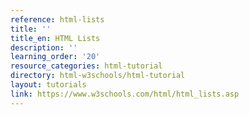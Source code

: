 ```yaml
---
reference: html-lists
title: ''
title_en: HTML Lists
description: ''
learning_order: '20'
resource_categories: html-tutorial
directory: html-w3schools/html-tutorial
layout: tutorials
link: https://www.w3schools.com/html/html_lists.asp
---
```

